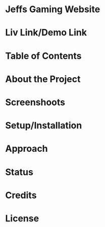 # Jeffs Gaming Website

# Liv Link/Demo Link

# Table of Contents

# About the Project

# Screenshoots

# Setup/Installation

# Approach

# Status

# Credits

# License
